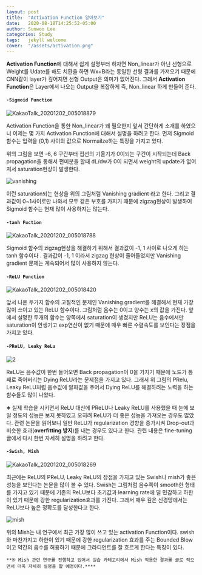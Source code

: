 ```yaml
---
layout: post
title:  "Activation Function 알아보기"
date:   2020-08-18T14:25:52-05:00
author: Sunwoo Lee
categories: Study
tags:	jekyll welcome
cover:  "/assets/activation.png"
---
```




**Activation Function**에 대해서 쉽게 설명부터 하자면 Non_linear가 아닌 선형으로 Weight를 Udate를 해도 치환을 하면 Wx+B라는 동일한 선형 결과를 가져오기 때문에 CNN같이 layer가 깊어지면 선형 Output은 의미가 없어진다. 그래서 **Activation Function**은 Layer에서 나오는 Output을 복잡하게 즉, Non_linear 하게 만들어 준다.  





#### **`-Sigmoid Function`**

![KakaoTalk_20201202_005018879](https://user-images.githubusercontent.com/47741696/100777017-978fb780-3448-11eb-8901-a48ccb5dbec5.jpg)

Activation Function을 통한 Non_linear가 왜 필요한지 앞서 간단하게 소개를 하였으니 이제는 몇 가지 Activation Function에 대해서 설명을 하려고 한다. 먼저 Sigmoid 함수는 입력을 (0,1) 사이의 값으로 Normailze하는 특징을 가지고 있다. 

위의 그림을 보면 -6, 6 구간부터 접선의 기울기가 0이되는 구간이 시작되는데 Back propagation을 통해서 편미분을 할때 dL/dw가 0이 되면서  weight의 update가 없어져서 saturation현상이 발생한다.  

![vanishing](https://user-images.githubusercontent.com/47741696/100777614-65328a00-3449-11eb-9cb3-72abf2abf687.jpg)

이런 saturation되는 현상을 위의 그림처럼 Vanishing gradient 라고 한다. 그리고 결과값이 0~1사이로만 나와서 모두 같은 부호를 가지기 때문에 zigzag현상이 발생하여 Sigmoid 함수는 현재 많이 사용하지는 않는다.



#### **`-tanh Fuction`**

![KakaoTalk_20201202_005018788](https://user-images.githubusercontent.com/47741696/100778052-e2f69580-3449-11eb-9732-60e6644fb2b7.jpg)

Sigmoid 함수의 zigzag현상을 해결하기 위해서 결과값이 -1, 1 사이로 나오게 하는 tanh 함수이다 . 결과값이 -1, 1 이라서 zigzag 현상이 줄어들었지만 Vanishing gradient 문제는 계속되어서 많이 사용하지 않는다.



#### **`-ReLU Function`**

![KakaoTalk_20201202_005018420](https://user-images.githubusercontent.com/47741696/100778681-a7a89680-344a-11eb-9967-df047a3258b0.jpg)

앞서 나온 두가지 함수의 고질적인 문제인 Vanishing gradient를 해결해서 현재 가장 많이 쓰이고 있는 ReLU 함수이다.  그림처럼 음수는 0이고 양수는 x의 값을 가진다. 앞에서 설명한 두개의 함수는 양쪽에서 saturation이 생겼지만 ReLU는 음수에서만 saturation이 안생기고 exp연산이 없기 때문에 매우 빠른 수렴속도를 보인다는 장점을 가지고 있다. 



#### **`-PReLU, Leaky ReLu`** 



![2](https://user-images.githubusercontent.com/47741696/100779626-0589ae00-344c-11eb-81b5-4cd05512a3df.png)

ReLU는 음수값이 한번 들어오면 Back propagation이 0을 가지기 때문에 노드가 통째로 죽어버리는 Dying ReLU라는 문제점을 가지고 있다. 그래서 위 그림의 PRelu, Leaky ReLU처럼 음수값에 알파값을 주어서 Dying ReLU를 해결하려는 노력을 하는 함수들도 많이 나왔다.

**※** 실제 학습을 시키면서 ReLU 대신에 PReLU나 Leaky ReLU를 사용했을 때 눈에 보일 정도의 성능은 보지 못하였고 오히려 ReLU가 더 좋은 성능을 가져오는 경우도 많았다. 관련 논문을 읽어보니 일반 ReLU가 regularization 경향을 증가시켜 Drop-out과 비슷한 효과(**overfitting 방지**)를 내는 경우도 있다고 한다.  관련 내용은 fine-tuning 글에서 다시 한번 자세히 설명을 하려고 한다.



#### **`-Swish, Mish`**

![KakaoTalk_20201202_005018269](https://user-images.githubusercontent.com/47741696/100780808-8ac19280-344d-11eb-97b6-1a4254a81593.jpg)

최근에는 ReLU의 PReLU, Leaky ReLU의 장점을 가지고 있는 Swish나 mish가 좋은 성능을 보인다는 논문을 많이 볼 수 있다. Swish는 그림처럼 음수쪽이 smooth한 형태를 가지고 있기 때문에 기존의 ReLU보다 초기값과 learning rate에 덜 민감하고 하한이 있기 때문에 강한 regularization효과를 가진다. 그래서 매우 깊은 신경망에서는 ReLU보다 높은 정확도를 달성한다고 한다.



![mish](https://user-images.githubusercontent.com/47741696/100780870-a331ad00-344d-11eb-866b-3dbda2ee1913.png)

위의 Mish는 내 연구에서 최근 가장 많이 쓰고 있는 activation Function이다. swish와 마찬가지고 하한이 있기 때문에 강한 regularization 효과를 주는 Bounded Blow 이고 약간의 음수를 허용하기 때문에 그라디언트를 잘 흐르게 한다는 특징이 있다. 

`**※ Mish 관련 연구를 진행하고 있어서 실습 카테고리에서 Mish 적용한 결과를 글로 적으면서 더욱 자세히 설명을 할 예정이다.****`

